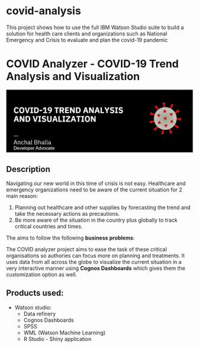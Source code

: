 # covid-analysis
This project shows how to use the full IBM Watson Studio suite to build a solution for health care clients and organizations such as National Emergency and Crisis to evaluate and plan the covid-19 pandemic

# COVID Analyzer - COVID-19 Trend Analysis and Visualization
![alt text](https://github.com/anchalbhalla/covid-analysis/blob/master/images/header.png)

## Description 
Navigating our new world in this time of crisis is not easy. Healthcare and emergency organizations need to be aware of the current situation for 2 main reason: 
1. Planning out healthcare and other supplies by forecasting the trend and take the necessary actions as precautions.
2. Be more aware of the situation in the country plus globally to track critical countries and times.

The aims to follow the following <strong>business problems</strong>:

The COVID analyzer project aims to ease the task of these critical organisations so authories can focus more on planning and treatments. It uses data from all across the globe to visualize the current situation in a very interactive manner using <strong>Cognos Dashboards</strong> which gives them the customization option as well.


## Products used: 
- Watson studio: 
  - Data refinery 
  - Cognos Dashboards 
  - SPSS
  - WML (Watson Machine Learning) 
  - R Studio - Shiny application
